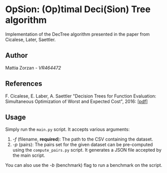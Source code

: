 # OpSion: (Op)timal Deci(Sion) Tree algorithm

Implementation of the DecTree algorithm presented in the paper from Cicalese, Later, Saettler.

## Author

Mattia Zorzan - *VR464472*

## References

F. Cicalese, E. Laber, A. Saettler "Decision Trees for Function Evaluation: Simultaneous Optimization of Worst and
Expected Cost", 2016: [[pdf]](https://link.springer.com/content/pdf/10.1007/s00453-016-0225-9.pdf)

## Usage

Simply run the `main.py` script. It accepts various arguments:

1. _-f_ (filename, **required**): The path to the CSV containing the dataset.
2. _-p_ (pairs): The pairs set for the given dataset can be pre-computed using the `compute_pairs.py` script. It
   generates a JSON file accepted by the main script.

You can also use the _-b_ (benchmark) flag to run a benchmark on the script. 